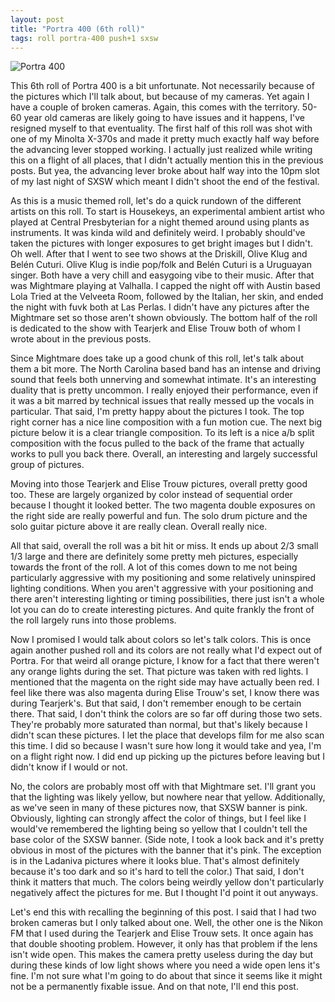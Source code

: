 ```yaml
---
layout: post
title: "Portra 400 (6th roll)"
tags: roll portra-400 push+1 sxsw
---
```


![Portra 400](/assets/rolls/Portra400-6.jpg)

This 6th roll of Portra 400 is a bit unfortunate. Not necessarily because of the pictures which I'll talk about, but because of my cameras. Yet again I have a couple of broken cameras. Again, this comes with the territory. 50-60 year old cameras are likely going to have issues and it happens, I've resigned myself to that eventuality. The first half of this roll was shot with one of my Minolta X-370s and made it pretty much exactly half way before the advancing lever stopped working. I actually just realized while writing this on a flight of all places, that I didn't actually mention this in the previous posts. But yea, the advancing lever broke about half way into the 10pm slot of my last night of SXSW which meant I didn't shoot the end of the festival.

As this is a music themed roll, let's do a quick rundown of the different artists on this roll. To start is Housekeys, an experimental ambient artist who played at Central Presbyterian for a night themed around using plants as instruments. It was kinda wild and definitely weird. I probably should've taken the pictures with longer exposures to get bright images but I didn't. Oh well. After that I went to see two shows at the Driskill, Olive Klug and Belén Cuturi. Olive Klug is indie pop/folk and Belén Cuturi is a Uruguayan singer. Both have a very chill and easygoing vibe to their music. After that was Mightmare playing at Valhalla. I capped the night off with Austin based Lola Tried at the Velveeta Room, followed by the Italian, her skin, and ended the night with fuvk both at Las Perlas. I didn't have any pictures after the Mightmare set so those aren't shown obviously. The bottom half of the roll is dedicated to the show with Tearjerk and Elise Trouw both of whom I wrote about in the previous posts.

Since Mightmare does take up a good chunk of this roll, let's talk about them a bit more. The North Carolina based band has an intense and driving sound that feels both unnerving and somewhat intimate. It's an interesting duality that is pretty uncommon. I really enjoyed their performance, even if it was a bit marred by technical issues that really messed up the vocals in particular. That said, I'm pretty happy about the pictures I took. The top right corner has a nice line composition with a fun motion cue. The next big picture below it is a clear triangle composition. To its left is a nice a/b split composition with the focus pulled to the back of the frame that actually works to pull you back there. Overall, an interesting and largely successful group of pictures.

Moving into those Tearjerk and Elise Trouw pictures, overall pretty good too. These are largely organized by color instead of sequential order because I thought it looked better. The two magenta double exposures on the right side are really powerful and fun. The solo drum picture and the solo guitar picture above it are really clean. Overall really nice.

All that said, overall the roll was a bit hit or miss. It ends up about 2/3 small 1/3 large and there are definitely some pretty meh pictures, especially towards the front of the roll. A lot of this comes down to me not being particularly aggressive with my positioning and some relatively uninspired lighting conditions. When you aren't aggressive with your positioning and there aren't interesting lighting or timing possibilities, there just isn't a whole lot you can do to create interesting pictures. And quite frankly the front of the roll largely runs into those problems.

Now I promised I would talk about colors so let's talk colors. This is once again another pushed roll and its colors are not really what I'd expect out of Portra. For that weird all orange picture, I know for a fact that there weren't any orange lights during the set. That picture was taken with red lights. I mentioned that the magenta on the right side may have actually been red. I feel like there was also magenta during Elise Trouw's set, I know there was during Tearjerk's. But that said, I don't remember enough to be certain there. That said, I don't think the colors are so far off during those two sets. They're probably more saturated than normal, but that's likely because I didn't scan these pictures. I let the place that develops film for me also scan this time. I did so because I wasn't sure how long it would take and yea, I'm on a flight right now. I did end up picking up the pictures before leaving but I didn't know if I would or not.

No, the colors are probably most off with that Mightmare set. I'll grant you that the lighting was likely yellow, but nowhere near that yellow. Additionally, as we've seen in many of these pictures now, that SXSW banner is pink. Obviously, lighting can strongly affect the color of things, but I feel like I would've remembered the lighting being so yellow that I couldn't tell the base color of the SXSW banner. (Side note, I took a look back and it's pretty obvious in most of the pictures with the banner that it's pink. The exception is in the Ladaniva pictures where it looks blue. That's almost definitely because it's too dark and so it's hard to tell the color.) That said, I don't think it matters that much. The colors being weirdly yellow don't particularly negatively affect the pictures for me. But I thought I'd point it out anyways.

Let's end this with recalling the beginning of this post. I said that I had two broken cameras but I only talked about one. Well, the other one is the Nikon FM that I used during the Tearjerk and Elise Trouw sets. It once again has that double shooting problem. However, it only has that problem if the lens isn't wide open. This makes the camera pretty useless during the day but during these kinds of low light shows where you need a wide open lens it's fine. I'm not sure what I'm going to do about that since it seems like it might not be a permanently fixable issue. And on that note, I'll end this post.